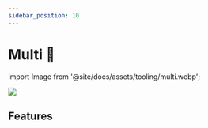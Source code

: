```yaml
---
sidebar_position: 10
---
```


# Multi 🚧

import Image from '@site/docs/assets/tooling/multi.webp';

<div style={{textAlign: 'center'}}>
  <img src={Image} style={{width: "750px"}}/>
</div>

## Features
